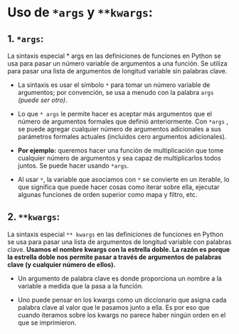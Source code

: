 # Uso de ``*args`` y ``**kwargs``:

## 1. ``*args``:

La sintaxis especial * args en las definiciones de funciones en Python se usa para pasar un número variable de argumentos a una función. Se utiliza para pasar una lista de argumentos de longitud variable sin palabras clave.

 * La sintaxis es usar el símbolo ``*`` para tomar un número      variable de argumentos; por convención, se usa a menudo    con la palabra ``args`` _(puede ser otro)_.
 
 *  Lo que ``* args`` le permite hacer es aceptar más argumentos que el número de argumentos formales que definió anteriormente. Con `*args` , se puede agregar        cualquier número de argumentos adicionales a sus           parámetros formales actuales (incluidos cero argumentos    adicionales).

 * **Por ejemplo:** queremos hacer una función de                 multiplicación que tome cualquier número de argumentos y   sea capaz de multiplicarlos todos juntos. Se puede hacer   usando ``*args``.

 * Al usar ``*``, la variable que asociamos con ``*`` se convierte en un iterable, lo que significa que puede hacer cosas como iterar sobre ella, ejecutar algunas funciones de orden superior como mapa y filtro, etc.

## 2. ``**kwargs``:

La sintaxis especial ``** kwargs`` en las definiciones de funciones en Python se usa para pasar una lista de argumentos de longitud variable con palabras clave. __Usamos el nombre kwargs con la estrella doble. La razón es porque la estrella doble nos permite pasar a través de argumentos de palabras clave (y cualquier número de ellos).__

 *  Un argumento de palabra clave es donde proporciona un nombre a la variable a medida que la pasa a la función.

 * Uno puede pensar en los kwargs como un diccionario que asigna cada palabra clave al valor que le pasamos junto a ella. Es por eso que cuando iteramos sobre los kwargs no parece haber ningún orden en el que se imprimieron.

 

